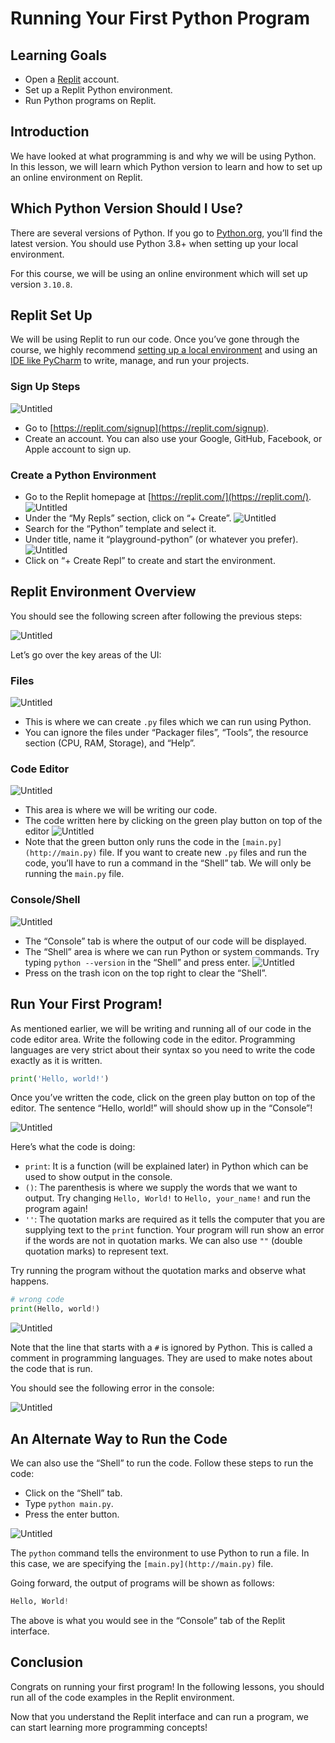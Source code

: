 # Running Your First Python Program

## Learning Goals

- Open a [Replit](https://replit.com/~) account.
- Set up a Replit Python environment.
- Run Python programs on Replit.

## Introduction

We have looked at what programming is and why we will be using Python. In this
lesson, we will learn which Python version to learn and how to set up an online
environment on Replit.

## Which Python Version Should I Use?

There are several versions of Python. If you go to
[Python.org](https://www.python.org/), you’ll find the latest version. You
should use Python 3.8+ when setting up your local environment.

For this course, we will be using an online environment which will set up
version `3.10.8`.

## Replit Set Up

We will be using Replit to run our code. Once you’ve gone through the course, we
highly recommend
[setting up a local environment](https://realpython.com/installing-python/) and
using an [IDE like PyCharm](https://www.jetbrains.com/pycharm/) to write,
manage, and run your projects.

### Sign Up Steps

![Untitled](https://curriculum-content.s3.amazonaws.com/intro-to-coding-python/running-your-first-python-program/01.png)

- Go to [https://replit.com/signup](https://replit.com/signup).
- Create an account. You can also use your Google, GitHub, Facebook, or Apple
  account to sign up.

### Create a Python Environment

- Go to the Replit homepage at [https://replit.com/](https://replit.com/).
  ![Untitled](https://curriculum-content.s3.amazonaws.com/intro-to-coding-python/running-your-first-python-program/02.png)
- Under the “My Repls” section, click on “+ Create”.
  ![Untitled](https://curriculum-content.s3.amazonaws.com/intro-to-coding-python/running-your-first-python-program/03.png)
- Search for the “Python” template and select it.
- Under title, name it “playground-python” (or whatever you prefer).
  ![Untitled](https://curriculum-content.s3.amazonaws.com/intro-to-coding-python/running-your-first-python-program/04.png)
- Click on “+ Create Repl” to create and start the environment.

## Replit Environment Overview

You should see the following screen after following the previous steps:

![Untitled](https://curriculum-content.s3.amazonaws.com/intro-to-coding-python/running-your-first-python-program/05.png)

Let’s go over the key areas of the UI:

### Files

![Untitled](https://curriculum-content.s3.amazonaws.com/intro-to-coding-python/running-your-first-python-program/06.png)

- This is where we can create `.py` files which we can run using Python.
- You can ignore the files under “Packager files”, “Tools”, the resource section
  (CPU, RAM, Storage), and “Help”.

### Code Editor

![Untitled](https://curriculum-content.s3.amazonaws.com/intro-to-coding-python/running-your-first-python-program/07.png)

- This area is where we will be writing our code.
- The code written here by clicking on the green play button on top of the
  editor
  ![Untitled](https://curriculum-content.s3.amazonaws.com/intro-to-coding-python/running-your-first-python-program/08.png)
- Note that the green button only runs the code in the
  `[main.py](http://main.py)` file. If you want to create new `.py` files and
  run the code, you’ll have to run a command in the “Shell” tab. We will only be
  running the `main.py` file.

### Console/Shell

![Untitled](https://curriculum-content.s3.amazonaws.com/intro-to-coding-python/running-your-first-python-program/09.png)

- The “Console” tab is where the output of our code will be displayed.
- The “Shell” area is where we can run Python or system commands. Try typing
  `python --version` in the “Shell” and press enter.
  ![Untitled](https://curriculum-content.s3.amazonaws.com/intro-to-coding-python/running-your-first-python-program/10.png)
- Press on the trash icon on the top right to clear the “Shell”.

## Run Your First Program!

As mentioned earlier, we will be writing and running all of our code in the code
editor area. Write the following code in the editor. Programming languages are
very strict about their syntax so you need to write the code exactly as it is
written.

```python
print('Hello, world!')
```

Once you’ve written the code, click on the green play button on top of the
editor. The sentence “Hello, world!” will should show up in the “Console”!

![Untitled](https://curriculum-content.s3.amazonaws.com/intro-to-coding-python/running-your-first-python-program/11.png)

Here’s what the code is doing:

- `print`: It is a function (will be explained later) in Python which can be
  used to show output in the console.
- `()`: The parenthesis is where we supply the words that we want to output. Try
  changing `Hello, World!` to `Hello, your_name!` and run the program again!
- `''`: The quotation marks are required as it tells the computer that you are
  supplying text to the `print` function. Your program will run show an error if
  the words are not in quotation marks. We can also use `""` (double quotation
  marks) to represent text.

Try running the program without the quotation marks and observe what happens.

```python
# wrong code
print(Hello, world!)
```

![Untitled](https://curriculum-content.s3.amazonaws.com/intro-to-coding-python/running-your-first-python-program/12.png)

Note that the line that starts with a `#` is ignored by Python. This is called a
comment in programming languages. They are used to make notes about the code
that is run.

You should see the following error in the console:

![Untitled](https://curriculum-content.s3.amazonaws.com/intro-to-coding-python/running-your-first-python-program/13.png)

## An Alternate Way to Run the Code

We can also use the “Shell” to run the code. Follow these steps to run the code:

- Click on the “Shell” tab.
- Type `python main.py`.
- Press the enter button.

![Untitled](https://curriculum-content.s3.amazonaws.com/intro-to-coding-python/running-your-first-python-program/14.png)

The `python` command tells the environment to use Python to run a file. In this
case, we are specifying the `[main.py](http://main.py)` file.

Going forward, the output of programs will be shown as follows:

```python
Hello, World!
```

The above is what you would see in the “Console” tab of the Replit interface.

## Conclusion

Congrats on running your first program! In the following lessons, you should run
all of the code examples in the Replit environment.

Now that you understand the Replit interface and can run a program, we can start
learning more programming concepts!
